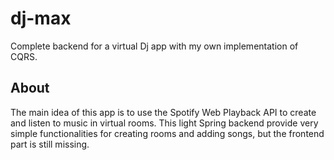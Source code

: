# dj-max
Complete backend for a virtual Dj app with my own implementation of CQRS.

## About
The main idea of this app is to use the Spotify Web Playback API to create and listen to music in virtual rooms. This light Spring backend provide very simple functionalities for creating rooms and adding songs, but the frontend part is still missing.
